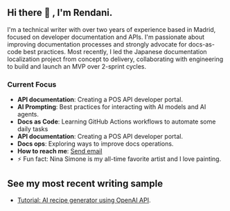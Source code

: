 ## Hi there 👋 , I'm Rendani.

I'm a technical writer with over two years of experience based in Madrid, focused on developer documentation and APIs. I'm passionate about improving documentation processes and strongly advocate for docs-as-code best practices. Most recently, I led the Japanese documentation localization project from concept to delivery, collaborating with engineering to build and launch an MVP over 2-sprint cycles. 

### Current Focus

- **API documentation**: Creating a POS API developer portal.
- **AI Prompting**: Best practices for interacting with AI models and AI agents.
- **Docs as Code**: Learning GitHub Actions workflows to automate some daily tasks
- **API documentation**: Creating a POS API developer portal.
- **Docs ops**: Exploring ways to improve docs operations.
- **How to reach me**: <a href="mailto:rluvhengo@gmail.com">Send email</a>
- ⚡ Fun fact: Nina Simone is my all-time favorite artist and I love painting.

## See my most recent writing sample  

- <a href="https://github.com/Renda02/openai-recipe-generator">Tutorial: AI recipe generator using OpenAI API</a>.


<!--
**Renda02/Renda02** is a ✨ _special_ ✨ repository because its `README.md` (this file) appears on your GitHub profile.

Here are some ideas to get you started:

- 🔭 I’m currently working on ...
- 🌱 I’m currently learning ...
- 👯 I’m looking to collaborate on ...
- 🤔 I’m looking for help with ...
- 💬 Ask me about ...
- 📫 How to reach me: ...
- 😄 Pronouns: ...
- ⚡ Fun fact: ...
-->

